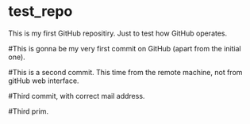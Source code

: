 # test_repo
This is my first GitHub repositiry. Just to test how GitHub operates.

#This is gonna be my very first commit on GitHub (apart from the initial one).

#This is a second commit. This time from the remote machine, not from gitHub web interface.

#Third commit, with correct mail address.

#Third prim.
